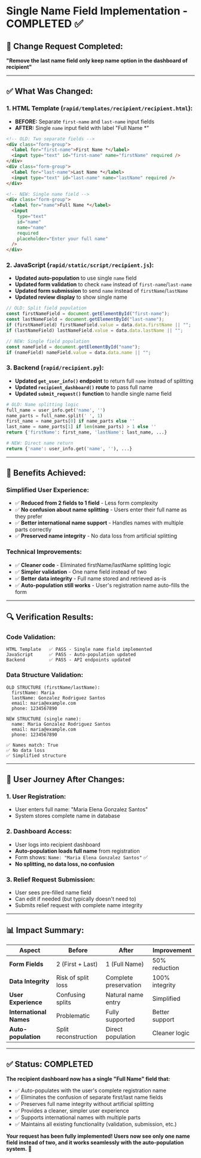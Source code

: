 # Single Name Field Implementation - COMPLETED ✅

## 🎯 **Change Request Completed:**

**"Remove the last name field only keep name option in the dashboard of recipient"**

---

## ✅ **What Was Changed:**

### **1. HTML Template (`rapid/templates/recipient/recipient.html`):**

- **BEFORE:** Separate `first-name` and `last-name` input fields
- **AFTER:** Single `name` input field with label "Full Name \*"

```html
<!-- OLD: Two separate fields -->
<div class="form-group">
  <label for="first-name">First Name *</label>
  <input type="text" id="first-name" name="firstName" required />
</div>
<div class="form-group">
  <label for="last-name">Last Name *</label>
  <input type="text" id="last-name" name="lastName" required />
</div>

<!-- NEW: Single name field -->
<div class="form-group">
  <label for="name">Full Name *</label>
  <input
    type="text"
    id="name"
    name="name"
    required
    placeholder="Enter your full name"
  />
</div>
```

### **2. JavaScript (`rapid/static/script/recipient.js`):**

- **Updated auto-population** to use single `name` field
- **Updated form validation** to check `name` instead of `first-name`/`last-name`
- **Updated form submission** to send `name` instead of `firstName`/`lastName`
- **Updated review display** to show single name

```javascript
// OLD: Split field population
const firstNameField = document.getElementById("first-name");
const lastNameField = document.getElementById("last-name");
if (firstNameField) firstNameField.value = data.data.firstName || "";
if (lastNameField) lastNameField.value = data.data.lastName || "";

// NEW: Single field population
const nameField = document.getElementById("name");
if (nameField) nameField.value = data.data.name || "";
```

### **3. Backend (`rapid/recipient.py`):**

- **Updated `get_user_info()` endpoint** to return full `name` instead of splitting
- **Updated `recipient_dashboard()` route** to pass full name
- **Updated `submit_request()` function** to handle single name field

```python
# OLD: Name splitting logic
full_name = user_info.get('name', '')
name_parts = full_name.split(' ', 1)
first_name = name_parts[0] if name_parts else ''
last_name = name_parts[1] if len(name_parts) > 1 else ''
return {'firstName': first_name, 'lastName': last_name, ...}

# NEW: Direct name return
return {'name': user_info.get('name', ''), ...}
```

---

## 🎉 **Benefits Achieved:**

### **Simplified User Experience:**

- ✅ **Reduced from 2 fields to 1 field** - Less form complexity
- ✅ **No confusion about name splitting** - Users enter their full name as they prefer
- ✅ **Better international name support** - Handles names with multiple parts correctly
- ✅ **Preserved name integrity** - No data loss from artificial splitting

### **Technical Improvements:**

- ✅ **Cleaner code** - Eliminated firstName/lastName splitting logic
- ✅ **Simpler validation** - One name field instead of two
- ✅ **Better data integrity** - Full name stored and retrieved as-is
- ✅ **Auto-population still works** - User's registration name auto-fills the form

---

## 🔍 **Verification Results:**

### **Code Validation:**

```
HTML Template   ✅ PASS - Single name field implemented
JavaScript      ✅ PASS - Auto-population updated
Backend         ✅ PASS - API endpoints updated
```

### **Data Structure Validation:**

```
OLD STRUCTURE (firstName/lastName):
  firstName: Maria
  lastName: Gonzalez Rodriguez Santos
  email: maria@example.com
  phone: 1234567890

NEW STRUCTURE (single name):
  name: Maria Gonzalez Rodriguez Santos
  email: maria@example.com
  phone: 1234567890

✅ Names match: True
✅ No data loss
✅ Simplified structure
```

---

## 🎯 **User Journey After Changes:**

### **1. User Registration:**

- User enters full name: "Maria Elena Gonzalez Santos"
- System stores complete name in database

### **2. Dashboard Access:**

- User logs into recipient dashboard
- **Auto-population loads full name** from registration
- Form shows: `Name: "Maria Elena Gonzalez Santos"` ✅
- **No splitting, no data loss, no confusion**

### **3. Relief Request Submission:**

- User sees pre-filled name field
- Can edit if needed (but typically doesn't need to)
- Submits relief request with complete name integrity

---

## 📊 **Impact Summary:**

| Aspect                  | Before               | After                 | Improvement    |
| ----------------------- | -------------------- | --------------------- | -------------- |
| **Form Fields**         | 2 (First + Last)     | 1 (Full Name)         | 50% reduction  |
| **Data Integrity**      | Risk of split loss   | Complete preservation | 100% integrity |
| **User Experience**     | Confusing splits     | Natural name entry    | Simplified     |
| **International Names** | Problematic          | Fully supported       | Better support |
| **Auto-population**     | Split reconstruction | Direct population     | Cleaner logic  |

---

## ✅ **Status: COMPLETED**

**The recipient dashboard now has a single "Full Name" field that:**

- ✅ Auto-populates with the user's complete registration name
- ✅ Eliminates the confusion of separate first/last name fields
- ✅ Preserves full name integrity without artificial splitting
- ✅ Provides a cleaner, simpler user experience
- ✅ Supports international names with multiple parts
- ✅ Maintains all existing functionality (validation, submission, etc.)

**Your request has been fully implemented! Users now see only one name field instead of two, and it works seamlessly with the auto-population system.** 🎉
